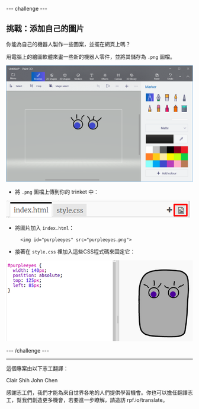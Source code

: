 --- challenge ---

## 挑戰：添加自己的圖片

你能為自己的機器人製作一些圖案，並擺在網頁上嗎？

用電腦上的繪圖軟體來畫一些新的機器人零件，並將其儲存為 `.png` 圖檔。

![截圖](images/robot-eyes-edit.png)

+ 將 `.png` 圖檔上傳到你的 trinket 中：

![截圖](images/robot-image-add.png)

+ 將圖片加入 `index.html`： 

        <img id="purpleeyes" src="purpleeyes.png">
    

+ 接著在 `style.css` 裡加入這些CSS程式碼來固定它：

![截圖](images/robot-use-purple-eyes.png)

--- /challenge ---

***

這個專案由以下志工翻譯：

Clair Shih
John Chen

感謝志工們，我們才能為來自世界各地的人們提供學習機會。你也可以擔任翻譯志工，幫我們創造更多機會，若要進一步瞭解，請造訪 rpf.io/translate。